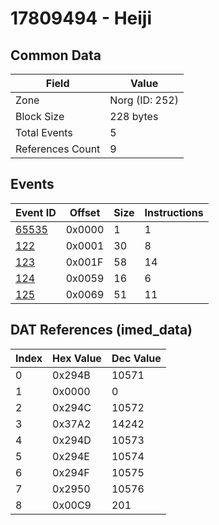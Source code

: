 # 17809494 - Heiji

## Common Data

| Field            | Value          |
|------------------|----------------|
| Zone             | Norg (ID: 252) |
| Block Size       | 228 bytes      |
| Total Events     | 5              |
| References Count | 9              |

## Events

| Event ID            | Offset   |   Size |   Instructions |
|---------------------|----------|--------|----------------|
| [65535](./65535.md) | 0x0000   |      1 |              1 |
| [122](./122.md)     | 0x0001   |     30 |              8 |
| [123](./123.md)     | 0x001F   |     58 |             14 |
| [124](./124.md)     | 0x0059   |     16 |              6 |
| [125](./125.md)     | 0x0069   |     51 |             11 |

## DAT References (imed_data)

|   Index | Hex Value   |   Dec Value |
|---------|-------------|-------------|
|       0 | 0x294B      |       10571 |
|       1 | 0x0000      |           0 |
|       2 | 0x294C      |       10572 |
|       3 | 0x37A2      |       14242 |
|       4 | 0x294D      |       10573 |
|       5 | 0x294E      |       10574 |
|       6 | 0x294F      |       10575 |
|       7 | 0x2950      |       10576 |
|       8 | 0x00C9      |         201 |

